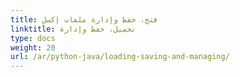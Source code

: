 ```yaml
---
title: فتح، حفظ وإدارة ملفات إكسل
linktitle: تحميل، حفظ وإدارة
type: docs
weight: 20
url: /ar/python-java/loading-saving-and-managing/
---
```

